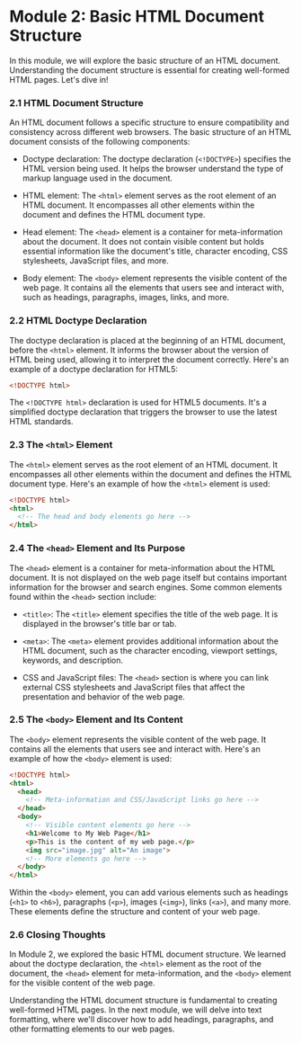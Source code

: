 # Module 2: Basic HTML Document Structure

In this module, we will explore the basic structure of an HTML document. Understanding the document structure is essential for creating well-formed HTML pages. Let's dive in!

### 2.1 HTML Document Structure
An HTML document follows a specific structure to ensure compatibility and consistency across different web browsers. The basic structure of an HTML document consists of the following components:

- Doctype declaration: The doctype declaration (`<!DOCTYPE>`) specifies the HTML version being used. It helps the browser understand the type of markup language used in the document.

- HTML element: The `<html>` element serves as the root element of an HTML document. It encompasses all other elements within the document and defines the HTML document type.

- Head element: The `<head>` element is a container for meta-information about the document. It does not contain visible content but holds essential information like the document's title, character encoding, CSS stylesheets, JavaScript files, and more.

- Body element: The `<body>` element represents the visible content of the web page. It contains all the elements that users see and interact with, such as headings, paragraphs, images, links, and more.

### 2.2 HTML Doctype Declaration
The doctype declaration is placed at the beginning of an HTML document, before the `<html>` element. It informs the browser about the version of HTML being used, allowing it to interpret the document correctly. Here's an example of a doctype declaration for HTML5:

```html
<!DOCTYPE html>
```

The `<!DOCTYPE html>` declaration is used for HTML5 documents. It's a simplified doctype declaration that triggers the browser to use the latest HTML standards.

### 2.3 The `<html>` Element
The `<html>` element serves as the root element of an HTML document. It encompasses all other elements within the document and defines the HTML document type. Here's an example of how the `<html>` element is used:

```html
<!DOCTYPE html>
<html>
  <!-- The head and body elements go here -->
</html>
```

### 2.4 The `<head>` Element and Its Purpose
The `<head>` element is a container for meta-information about the HTML document. It is not displayed on the web page itself but contains important information for the browser and search engines. Some common elements found within the `<head>` section include:

- `<title>`: The `<title>` element specifies the title of the web page. It is displayed in the browser's title bar or tab.

- `<meta>`: The `<meta>` element provides additional information about the HTML document, such as the character encoding, viewport settings, keywords, and description.

- CSS and JavaScript files: The `<head>` section is where you can link external CSS stylesheets and JavaScript files that affect the presentation and behavior of the web page.

### 2.5 The `<body>` Element and Its Content
The `<body>` element represents the visible content of the web page. It contains all the elements that users see and interact with. Here's an example of how the `<body>` element is used:

```html
<!DOCTYPE html>
<html>
  <head>
    <!-- Meta-information and CSS/JavaScript links go here -->
  </head>
  <body>
    <!-- Visible content elements go here -->
    <h1>Welcome to My Web Page</h1>
    <p>This is the content of my web page.</p>
    <img src="image.jpg" alt="An image">
    <!-- More elements go here -->
  </body>
</html>
```

Within the `<body>` element, you can add various elements such as headings (`<h1>` to `<h6>`), paragraphs (`<p>`), images (`<img>`), links (`<a>`), and many more. These elements define the structure and content of your web page.

### 2.6 Closing Thoughts
In Module 2, we explored the basic HTML document structure. We learned about the doctype declaration, the `<html>` element as the root of the document, the `<head>` element for meta-information, and the `<body>` element for the visible content of the web page.

Understanding the HTML document structure is fundamental to creating well-formed HTML pages. In the next module, we will delve into text formatting, where we'll discover how to add headings, paragraphs, and other formatting elements to our web pages.
